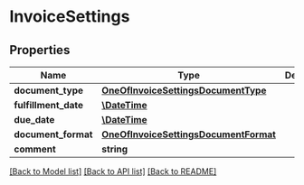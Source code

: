 # InvoiceSettings

## Properties
Name | Type | Description | Notes
------------ | ------------- | ------------- | -------------
**document_type** | [**OneOfInvoiceSettingsDocumentType**](OneOfInvoiceSettingsDocumentType.md) |  | [optional] 
**fulfillment_date** | [**\DateTime**](\DateTime.md) |  | [optional] 
**due_date** | [**\DateTime**](\DateTime.md) |  | [optional] 
**document_format** | [**OneOfInvoiceSettingsDocumentFormat**](OneOfInvoiceSettingsDocumentFormat.md) |  | [optional] 
**comment** | **string** |  | [optional] 

[[Back to Model list]](../../README.md#documentation-for-models) [[Back to API list]](../../README.md#documentation-for-api-endpoints) [[Back to README]](../../README.md)

